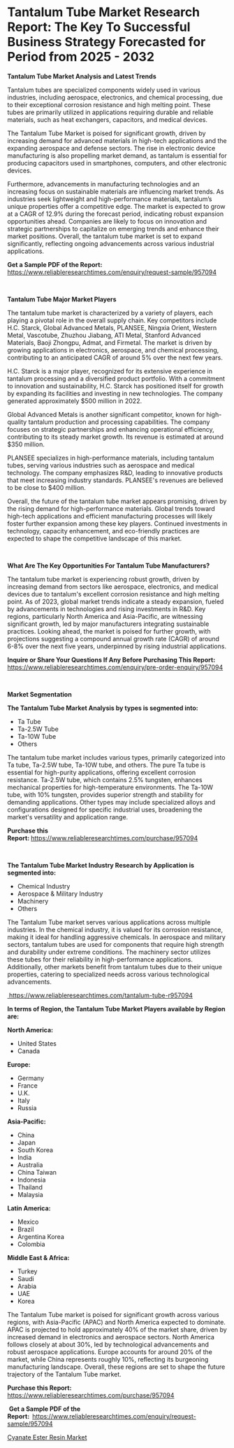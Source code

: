 <p><h1>Tantalum Tube Market Research Report: The Key To Successful Business Strategy Forecasted for Period from 2025 - 2032</h1></p><p><strong>Tantalum Tube Market Analysis and Latest Trends</strong></p>
<p><p>Tantalum tubes are specialized components widely used in various industries, including aerospace, electronics, and chemical processing, due to their exceptional corrosion resistance and high melting point. These tubes are primarily utilized in applications requiring durable and reliable materials, such as heat exchangers, capacitors, and medical devices.</p><p>The Tantalum Tube Market is poised for significant growth, driven by increasing demand for advanced materials in high-tech applications and the expanding aerospace and defense sectors. The rise in electronic device manufacturing is also propelling market demand, as tantalum is essential for producing capacitors used in smartphones, computers, and other electronic devices.</p><p>Furthermore, advancements in manufacturing technologies and an increasing focus on sustainable materials are influencing market trends. As industries seek lightweight and high-performance materials, tantalum’s unique properties offer a competitive edge. The market is expected to grow at a CAGR of 12.9% during the forecast period, indicating robust expansion opportunities ahead. Companies are likely to focus on innovation and strategic partnerships to capitalize on emerging trends and enhance their market positions. Overall, the tantalum tube market is set to expand significantly, reflecting ongoing advancements across various industrial applications.</p></p>
<p><strong>Get a Sample PDF of the Report:&nbsp;</strong> <a href="https://www.reliableresearchtimes.com/enquiry/request-sample/957094?utm_campaign=3315&utm_medium=2&utm_source=Github&utm_content=ia&utm_term=02042025&utm_id=tantalum-tube">https://www.reliableresearchtimes.com/enquiry/request-sample/957094</a></p>
<p>&nbsp;</p>
<p><strong>Tantalum Tube Major Market Players</strong></p>
<p><p>The tantalum tube market is characterized by a variety of players, each playing a pivotal role in the overall supply chain. Key competitors include H.C. Starck, Global Advanced Metals, PLANSEE, Ningxia Orient, Western Metal, Vascotube, Zhuzhou Jiabang, ATI Metal, Stanford Advanced Materials, Baoji Zhongpu, Admat, and Firmetal. The market is driven by growing applications in electronics, aerospace, and chemical processing, contributing to an anticipated CAGR of around 5% over the next few years.</p><p>H.C. Starck is a major player, recognized for its extensive experience in tantalum processing and a diversified product portfolio. With a commitment to innovation and sustainability, H.C. Starck has positioned itself for growth by expanding its facilities and investing in new technologies. The company generated approximately $500 million in 2022.</p><p>Global Advanced Metals is another significant competitor, known for high-quality tantalum production and processing capabilities. The company focuses on strategic partnerships and enhancing operational efficiency, contributing to its steady market growth. Its revenue is estimated at around $350 million.</p><p>PLANSEE specializes in high-performance materials, including tantalum tubes, serving various industries such as aerospace and medical technology. The company emphasizes R&D, leading to innovative products that meet increasing industry standards. PLANSEE's revenues are believed to be close to $400 million.</p><p>Overall, the future of the tantalum tube market appears promising, driven by the rising demand for high-performance materials. Global trends toward high-tech applications and efficient manufacturing processes will likely foster further expansion among these key players. Continued investments in technology, capacity enhancement, and eco-friendly practices are expected to shape the competitive landscape of this market.</p></p>
<p>&nbsp;</p>
<p><strong>What Are The Key Opportunities For Tantalum Tube Manufacturers?</strong></p>
<p><p>The tantalum tube market is experiencing robust growth, driven by increasing demand from sectors like aerospace, electronics, and medical devices due to tantalum's excellent corrosion resistance and high melting point. As of 2023, global market trends indicate a steady expansion, fueled by advancements in technologies and rising investments in R&D. Key regions, particularly North America and Asia-Pacific, are witnessing significant growth, led by major manufacturers integrating sustainable practices. Looking ahead, the market is poised for further growth, with projections suggesting a compound annual growth rate (CAGR) of around 6-8% over the next five years, underpinned by rising industrial applications.</p></p>
<p><strong>Inquire or Share Your Questions If Any Before Purchasing This Report:</strong> <a href="https://www.reliableresearchtimes.com/enquiry/pre-order-enquiry/957094?utm_campaign=3315&utm_medium=2&utm_source=Github&utm_content=ia&utm_term=02042025&utm_id=tantalum-tube">https://www.reliableresearchtimes.com/enquiry/pre-order-enquiry/957094</a></p>
<p>&nbsp;</p>
<p><strong>Market Segmentation</strong></p>
<p><strong>The Tantalum Tube Market Analysis by types is segmented into:</strong></p>
<p><ul><li>Ta Tube</li><li>Ta-2.5W Tube</li><li>Ta-10W Tube</li><li>Others</li></ul></p>
<p><p>The tantalum tube market includes various types, primarily categorized into Ta tube, Ta-2.5W tube, Ta-10W tube, and others. The pure Ta tube is essential for high-purity applications, offering excellent corrosion resistance. Ta-2.5W tube, which contains 2.5% tungsten, enhances mechanical properties for high-temperature environments. The Ta-10W tube, with 10% tungsten, provides superior strength and stability for demanding applications. Other types may include specialized alloys and configurations designed for specific industrial uses, broadening the market's versatility and application range.</p></p>
<p><strong>Purchase this Report:&nbsp;</strong><a href="https://www.reliableresearchtimes.com/purchase/957094?utm_campaign=3315&utm_medium=2&utm_source=Github&utm_content=ia&utm_term=02042025&utm_id=tantalum-tube">https://www.reliableresearchtimes.com/purchase/957094</a></p>
<p>&nbsp;</p>
<p><strong>The Tantalum Tube Market Industry Research by Application is segmented into:</strong></p>
<p><ul><li>Chemical Industry</li><li>Aerospace & Military Industry</li><li>Machinery</li><li>Others</li></ul></p>
<p><p>The Tantalum Tube market serves various applications across multiple industries. In the chemical industry, it is valued for its corrosion resistance, making it ideal for handling aggressive chemicals. In aerospace and military sectors, tantalum tubes are used for components that require high strength and durability under extreme conditions. The machinery sector utilizes these tubes for their reliability in high-performance applications. Additionally, other markets benefit from tantalum tubes due to their unique properties, catering to specialized needs across various technological advancements.</p></p>
<p><a href="https://www.reliableresearchtimes.com/tantalum-tube-r957094?utm_campaign=3315&utm_medium=2&utm_source=Github&utm_content=ia&utm_term=02042025&utm_id=tantalum-tube">&nbsp;https://www.reliableresearchtimes.com/tantalum-tube-r957094</a></p>
<p><strong>In terms of Region, the Tantalum Tube Market Players available by Region are:</strong></p>
<p>
    <p> <strong> North America: </strong>
        <ul>
            <li>United States</li>
            <li>Canada</li>
        </ul>
        </p> 
    <p> <strong> Europe: </strong>
        <ul>
            <li>Germany</li>
            <li>France</li>
            <li>U.K.</li>
            <li>Italy</li>
            <li>Russia</li>
        </ul>
        </p> 
    <p> <strong> Asia-Pacific: </strong>
        <ul>
            <li>China</li>
            <li>Japan</li>
            <li>South Korea</li>
            <li>India</li>
            <li>Australia</li>
            <li>China Taiwan</li>
            <li>Indonesia</li>
            <li>Thailand</li>
            <li>Malaysia</li>
        </ul>
        </p> 
    <p> <strong> Latin America: </strong>
        <ul>
            <li>Mexico</li>
            <li>Brazil</li>
            <li>Argentina Korea</li>
            <li>Colombia</li>
        </ul>
        </p> 
    <p> <strong> Middle East & Africa: </strong>
        <ul>
            <li>Turkey</li>
            <li>Saudi</li>
            <li>Arabia</li>
            <li>UAE</li>
            <li>Korea</li>
        </ul>
    </p>
    </p>
<p><p>The Tantalum Tube market is poised for significant growth across various regions, with Asia-Pacific (APAC) and North America expected to dominate. APAC is projected to hold approximately 40% of the market share, driven by increased demand in electronics and aerospace sectors. North America follows closely at about 30%, led by technological advancements and robust aerospace applications. Europe accounts for around 20% of the market, while China represents roughly 10%, reflecting its burgeoning manufacturing landscape. Overall, these regions are set to shape the future trajectory of the Tantalum Tube market.</p></p>
<p><strong>Purchase this Report: </strong><a href="https://www.reliableresearchtimes.com/purchase/957094?utm_campaign=3315&utm_medium=2&utm_source=Github&utm_content=ia&utm_term=02042025&utm_id=tantalum-tube">https://www.reliableresearchtimes.com/purchase/957094</a></p>
<p>&nbsp;<strong>Get a Sample PDF of the Report:&nbsp;&nbsp;</strong><a href="https://www.reliableresearchtimes.com/enquiry/request-sample/957094?utm_campaign=3315&utm_medium=2&utm_source=Github&utm_content=ia&utm_term=02042025&utm_id=tantalum-tube">https://www.reliableresearchtimes.com/enquiry/request-sample/957094</a></p>
<p><strong></strong></p>
<p><p><a href="https://github.com/ijffseandy/Market-Research-Report-List-1/blob/main/cyanate-ester-resin-market.md?utm_campaign=3315&utm_medium=2&utm_source=Github&utm_content=ia&utm_term=02042025&utm_id=tantalum-tube">Cyanate Ester Resin Market</a></p></p>
